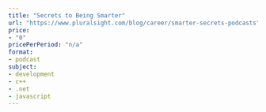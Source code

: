 ```yaml
---
title: "Secrets to Being Smarter"
url: "https://www.pluralsight.com/blog/career/smarter-secrets-podcasts"
price: 
- "0"
pricePerPeriod: "n/a"
format: 
- podcast
subject: 
- development
- c++
- .net
- javascript
---
```

